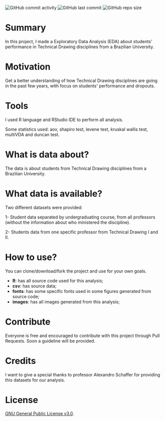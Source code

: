 ![GitHub commit activity](https://img.shields.io/github/commit-activity/y/Lubrum/Data_Analysis-Technical-Drawing) ![GitHub last commit](https://img.shields.io/github/last-commit/Lubrum/Data_Analysis-Technical-Drawing) ![GitHub repo size](https://img.shields.io/github/repo-size/Lubrum/Data_Analysis-Technical-Drawing)

# Summary 

In this project, I made a Exploratory Data Analysis (EDA) about students' performance in Technical Drawing disciplines from a Brazilian University.

# Motivation

Get a better understanding of how Technical Drawing disciplines are going in the past few years, with focus on students' performance and dropouts.

# Tools 

I used R language and RStudio IDE to perform all analysis.

Some statistics used: aov, shapiro test, levene test, kruskal wallis test, multiVDA and duncan test.

# What is data about?

The data is about students from Technical Drawing disciplines from a Brazilian University. 

# What data is available?

Two different datasets were provided:

1- Student data separated by undergraduating course, from all professors (without the information about who ministered the discipline).

2- Students data from one specific professor from Technical Drawing I and II.

# How to use?

You can clone/download/fork the project and use for your own goals. 

- **R**: has all source code used for this analysis;
- **csv**: has source data;
- **fonts**: has some specific fonts used in some figures generated from source code;
- **images**: has all images generated from this analysis;

# Contribute

Everyone is free and encouraged to contribute with this project through Pull Requests. Soon a guideline will be provided.

# Credits

I want to give a special thanks to professor Alexandro Schaffer for providing this datasets for our analysis. 

# License

[GNU General Public License v3.0](https://github.com/Lubrum/Data_Analysis-Technical-Drawing/blob/master/LICENSE).
